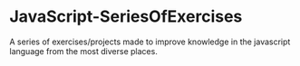 # JavaScript-SeriesOfExercises
A series of exercises/projects made to improve knowledge in the javascript language from the most diverse places.
